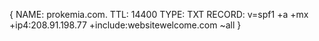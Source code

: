 {
    NAME: prokemia.com.
    TTL:    14400
    TYPE:   TXT
    RECORD: v=spf1 +a +mx +ip4:208.91.198.77 +include:websitewelcome.com ~all
}
